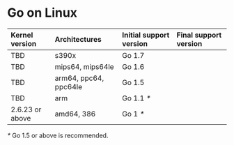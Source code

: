 # Go on Linux

| **Kernel version** | **Architectures**     | **Initial support version** | **Final support version** |
|:-------------------|:----------------------|:----------------------------|:--------------------------|
| TBD                | s390x                 | Go 1.7                      |                           |
| TBD                | mips64, mips64le      | Go 1.6                      |                           |
| TBD                | arm64, ppc64, ppc64le | Go 1.5                      |                           |
| TBD                | arm                   | Go 1.1 _*_                  |                           |
| 2.6.23 or above    | amd64, 386            | Go 1 _*_                    |                           |
_*_ Go 1.5 or above is recommended.